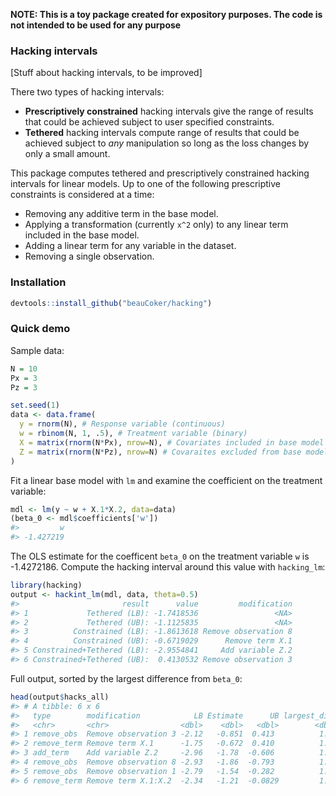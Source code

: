 <!-- README.md is generated from README.Rmd. Please edit that file -->
**NOTE: This is a toy package created for expository purposes. The code is not intended to be used for any purpose**

### Hacking intervals

\[Stuff about hacking intervals, to be improved\]

There two types of hacking intervals:

-   **Prescriptively constrained** hacking intervals give the range of results that could be achieved subject to user specified constraints.
-   **Tethered** hacking intervals compute range of results that could be achieved subject to *any* manipulation so long as the loss changes by only a small amount.

This package computes tethered and prescriptively constrained hacking intervals for linear models. Up to one of the following prescriptive constraints is considered at a time:

-   Removing any additive term in the base model.
-   Applying a transformation (currently `x^2` only) to any linear term included in the base model.
-   Adding a linear term for any variable in the dataset.
-   Removing a single observation.

### Installation

``` r
devtools::install_github("beauCoker/hacking")
```

### Quick demo

Sample data:

``` r
N = 10
Px = 3
Pz = 3

set.seed(1)
data <- data.frame(
  y = rnorm(N), # Response variable (continuous)
  w = rbinom(N, 1, .5), # Treatment variable (binary)
  X = matrix(rnorm(N*Px), nrow=N), # Covariates included in base model
  Z = matrix(rnorm(N*Pz), nrow=N) # Covaraites excluded from base model
)
```

Fit a linear base model with `lm` and examine the coefficient on the treatment variable:

``` r
mdl <- lm(y ~ w + X.1*X.2, data=data)
(beta_0 <- mdl$coefficients['w'])
#>         w 
#> -1.427219
```

The OLS estimate for the coefficent `beta_0` on the treatment variable `w` is -1.4272186. Compute the hacking interval around this value with `hacking_lm`:

``` r
library(hacking)
output <- hackint_lm(mdl, data, theta=0.5)
#>                       result      value         modification
#> 1             Tethered (LB): -1.7418536                 <NA>
#> 2             Tethered (UB): -1.1125835                 <NA>
#> 3          Constrained (LB): -1.8613618 Remove observation 8
#> 4          Constrained (UB): -0.6719029      Remove term X.1
#> 5 Constrained+Tethered (LB): -2.9554841     Add variable Z.2
#> 6 Constrained+Tethered (UB):  0.4130532 Remove observation 3
```

Full output, sorted by the largest difference from `beta_0`:

``` r
head(output$hacks_all)
#> # A tibble: 6 x 6
#>   type        modification            LB Estimate      UB largest_diff
#>   <chr>       <chr>                <dbl>    <dbl>   <dbl>        <dbl>
#> 1 remove_obs  Remove observation 3 -2.12   -0.851  0.413          1.84
#> 2 remove_term Remove term X.1      -1.75   -0.672  0.410          1.84
#> 3 add_term    Add variable Z.2     -2.96   -1.78  -0.606          1.53
#> 4 remove_obs  Remove observation 8 -2.93   -1.86  -0.793          1.50
#> 5 remove_obs  Remove observation 1 -2.79   -1.54  -0.282          1.36
#> 6 remove_term Remove term X.1:X.2  -2.34   -1.21  -0.0829         1.34
```
